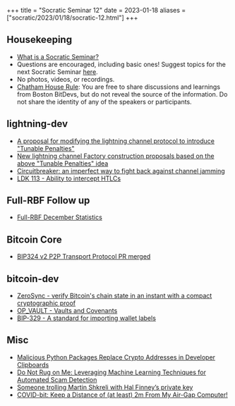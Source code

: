 +++
title = "Socratic Seminar 12"
date = 2023-01-18
aliases = ["socratic/2023/01/18/socratic-12.html"]
+++

## Housekeeping

- [What is a Socratic Seminar?](https://bitdevs.org/about#socratic-seminars)
- Questions are encouraged, including basic ones! Suggest topics for the next Socratic Seminar [here](https://github.com/0xBEEFCAF3/bostonbitdevs/issues/new).
- No photos, videos, or recordings.
- [Chatham House Rule](https://www.chathamhouse.org/about-us/chatham-house-rule): You are free to share discussions and learnings from Boston BitDevs, but do not reveal the source of the information. Do not share the identity of any of the speakers or participants.

## lightning-dev

- [A proposal for modifying the lightning channel protocol to introduce "Tunable Penalties"](https://github.com/JohnLaw2/ln-tunable-penalties/blob/main/tunablepenalties10.pdf)
- [New lightning channel Factory construction proposals based on the above "Tunable Penalties" idea](https://lists.linuxfoundation.org/pipermail/lightning-dev/2022-December/003782.html)
- [Circuitbreaker: an imperfect way to fight back against channel jamming](https://lists.linuxfoundation.org/pipermail/lightning-dev/2022-December/003781.html)
- [LDK 113 - Ability to intercept HTLCs](https://github.com/lightningdevkit/rust-lightning/releases/tag/v0.0.113)

## Full-RBF Follow up

- [Full-RBF December Statistics](https://lists.linuxfoundation.org/pipermail/bitcoin-dev/2022-December/021296.html)

## Bitcoin Core

- [BIP324 v2 P2P Transport Protocol PR merged](https://github.com/bitcoin/bips/pull/1378#event-8155389517)

## bitcoin-dev

- [ZeroSync - verify Bitcoin's chain state in an instant with a compact cryptographic proof](https://zerosync.org/)
- [OP_VAULT - Vaults and Covenants](https://jameso.be/vaults.pdf)
- [BIP-329 - A standard for importing wallet labels](https://github.com/bitcoin/bips/blob/master/bip-0329.mediawiki)

## Misc

- [Malicious Python Packages Replace Crypto Addresses in Developer Clipboards](https://blog.phylum.io/pypi-malware-replaces-crypto-addresses-in-developers-clipboard)
- [Do Not Rug on Me: Leveraging Machine Learning Techniques for Automated Scam Detection ](https://www.mdpi.com/2227-7390/10/6/949)
- [Someone trolling Martin Shkreli with Hal Finney’s private key](https://martinshkreli.substack.com/p/paul-le-roux-is-satoshi)
- [COVID-bit: Keep a Distance of (at least) 2m From My Air-Gap Computer!](https://arxiv.org/abs/2212.03520)
